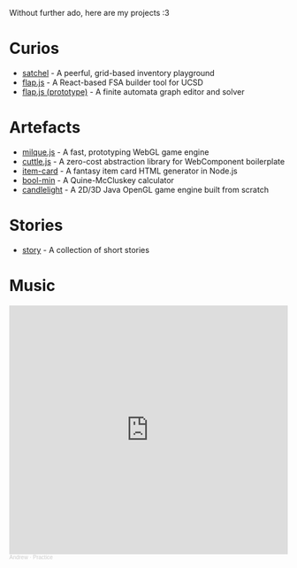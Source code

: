 Without further ado, here are my projects :3

# Curios
* [satchel](https://andykuo1.github.io/satchel) - A peerful, grid-based inventory playground
* [flap.js](https://flapjs.github.io/FLAPJS-WebApp/) - A React-based FSA builder tool for UCSD
* [flap.js (prototype)](https://andykuo1.github.io/flapjs) - A finite automata graph editor and solver

# Artefacts
* [milque.js](https://andykuo1.github.io/milque/) - A fast, prototyping WebGL game engine
* [cuttle.js](https://github.com/andykuo1/cuttle) - A zero-cost abstraction library for WebComponent boilerplate
* [item-card](https://github.com/andykuo1/item-card) - A fantasy item card HTML generator in Node.js
* [bool-min](https://andykuo1.github.io/bool-min) - A Quine-McCluskey calculator
* [candlelight](https://github.com/andykuo1/candlelight) - A 2D/3D Java OpenGL game engine built from scratch

# Stories
* [story](https://andykuo1.github.io/story) - A collection of short stories

# Music
<iframe width="100%" height="450" scrolling="no" frameborder="no" allow="autoplay" src="https://w.soundcloud.com/player/?url=https%3A//api.soundcloud.com/playlists/1400172031&color=%23ff5500&auto_play=false&hide_related=false&show_comments=true&show_user=true&show_reposts=false&show_teaser=true"></iframe><div style="font-size: 10px; color: #cccccc;line-break: anywhere;word-break: normal;overflow: hidden;white-space: nowrap;text-overflow: ellipsis; font-family: Interstate,Lucida Grande,Lucida Sans Unicode,Lucida Sans,Garuda,Verdana,Tahoma,sans-serif;font-weight: 100;"><a href="https://soundcloud.com/user-476936779" title="Andrew" target="_blank" style="color: #cccccc; text-decoration: none;">Andrew</a> · <a href="https://soundcloud.com/user-476936779/sets/practice" title="Practice" target="_blank" style="color: #cccccc; text-decoration: none;">Practice</a></div>
